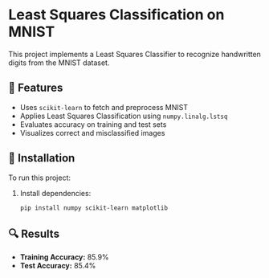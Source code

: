 # Least Squares Classification on MNIST  

This project implements a Least Squares Classifier to recognize handwritten digits from the MNIST dataset.  

## 📌 Features  
- Uses `scikit-learn` to fetch and preprocess MNIST  
- Applies Least Squares Classification using `numpy.linalg.lstsq`  
- Evaluates accuracy on training and test sets  
- Visualizes correct and misclassified images  

## 🚀 Installation  
To run this project:  
1. Install dependencies:  
   ```bash
   pip install numpy scikit-learn matplotlib

## 🔍 Results  
- **Training Accuracy:** 85.9%  
- **Test Accuracy:** 85.4%  

